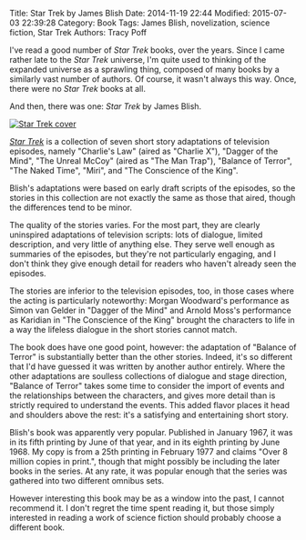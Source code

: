 Title: Star Trek by James Blish
Date: 2014-11-19 22:44
Modified: 2015-07-03 22:39:28
Category: Book
Tags: James Blish, novelization, science fiction, Star Trek
Authors: Tracy Poff

I've read a good number of *Star Trek* books, over the years. Since I came rather late to the *Star Trek* universe, I'm quite used to thinking of the expanded universe as a sprawling thing, composed of many books by a similarly vast number of authors. Of course, it wasn't always this way. Once, there were no *Star Trek* books at all.

And then, there was one: *Star Trek* by James Blish.

[![Star Trek cover]({filename}images/star-trek-1-cover.jpg)][trek1amzn]

[*Star Trek*][trek1amzn] is a collection of seven short story adaptations of television episodes, namely "Charlie's Law" (aired as "Charlie X"), "Dagger of the Mind", "The Unreal McCoy" (aired as "The Man Trap"), "Balance of Terror", "The Naked Time", "Miri", and "The Conscience of the King".

Blish's adaptations were based on early draft scripts of the episodes, so the stories in this collection are not exactly the same as those that aired, though the differences tend to be minor.

The quality of the stories varies. For the most part, they are clearly uninspired adaptations of television scripts: lots of dialogue, limited description, and very little of anything else. They serve well enough as summaries of the episodes, but they're not particularly engaging, and I don't think they give enough detail for readers who haven't already seen the episodes.

The stories are inferior to the television episodes, too, in those cases where the acting is particularly noteworthy: Morgan Woodward's performance as Simon van Gelder in "Dagger of the Mind" and Arnold Moss's performance as Karidian in "The Conscience of the King" brought the characters to life in a way the lifeless dialogue in the short stories cannot match.

The book does have one good point, however: the adaptation of "Balance of Terror" is substantially better than the other stories. Indeed, it's so different that I'd have guessed it was written by another author entirely. Where the other adaptations are soulless collections of dialogue and stage direction, "Balance of Terror" takes some time to consider the import of events and the relationships between the characters, and gives more detail than is strictly required to understand the events. This added flavor places it head and shoulders above the rest: it's a satisfying and entertaining short story.

Blish's book was apparently very popular. Published in January 1967, it was in its fifth printing by June of that year, and in its eighth printing by June 1968. My copy is from a 25th printing in February 1977 and claims "Over 8 million copies in print.", though that might possibly be including the later books in the series. At any rate, it was popular enough that the series was gathered into two different omnibus sets.

However interesting this book may be as a window into the past, I cannot recommend it. I don't regret the time spent reading it, but those simply interested in reading a work of science fiction should probably choose a different book.

[trek1amzn]: http://www.amazon.com/gp/product/1553056299/ref=as_li_tl?ie=UTF8&amp;camp=1789&amp;creative=390957&amp;creativeASIN=1553056299&amp;linkCode=as2&amp;tag=othstuexi-20&amp;linkId=LX4HAYTTNJHOP5KN
